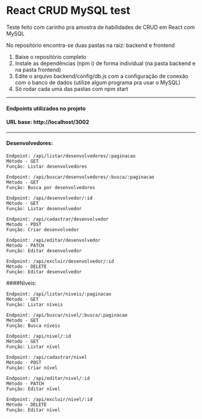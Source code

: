 # React CRUD MySQL test

Teste feito com carinho pra amostra de habilidades de CRUD em React com MySQL

No repositório encontra-se duas pastas na raiz: backend e frontend

1. Baixe o repositório completo
2. Instale as dependências (npm i) de forma individual (na pasta backend e na pasta frontend)
3. Edite o arquivo backend/config/db.js com a configuração de conexão com o banco de dados (utilize algum programa pra usar o MySQL)
4. Só rodar cada uma das pastas com npm start

---------------------------------------------

#### Endpoints utilizados no projeto

#### URL base: http://localhost/3002

---------------------------------------------

#### Desenvolvedores:

```
Endpoint: /api/listar/desenvolvedores/:paginacao
Método - GET
Função: Listar desenvolvedores
```

```
Endpoint: /api/buscar/desenvolvedores/:busca/:paginacao
Método - GET
Função: Busca por desenvolvedores
```

```
Endpoint: /api/desenvolvedor/:id
Método - GET
Função: Listar desenvolvedor
```

```
Endpoint: /api/cadastrar/desenvolvedor
Método - POST
Função: Criar desenvolvedor
```

```
Endpoint: /api/editar/desenvolvedor
Método - PATCH
Função: Editar desenvolvedor
```

```
Endpoint: /api/excluir/desenvolvedor/:id
Método - DELETE
Função: Editar desenvolvedor
```

####Níveis:

```
Endpoint: /api/listar/niveis/:paginacao
Método - GET
Função: Listar níveis
```

```
Endpoint: /api/buscar/nivel/:busca/:paginacao
Método - GET
Função: Busca níveis
```

```
Endpoint: /api/nivel/:id
Método - GET
Função: Listar nível
```

```
Endpoint: /api/cadastrar/nivel
Método - POST
Função: Criar nível
```

```
Endpoint: /api/editar/nivel/:id
Método - PATCH
Função: Editar nível
```

```
Endpoint: /api/excluir/nivel/:id
Método - DELETE
Função: Editar nível
```